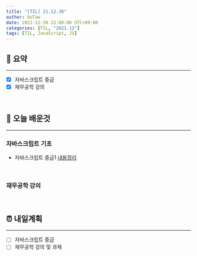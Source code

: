 ```yaml
---
title: "[TIL] 21.12.30"
author: 9uTae
date: 2021-12-30 22:00:00 UTC+09:00
categories: [TIL, "2021.12"]
tags: [TIL, JavaScript, JS]
---
```


## 🏁 요약

---

- [x] 자바스크립트 중급
- [x] 재무공학 강의

<br>

## 📑 오늘 배운것

---

### 자바스크립트 기초

- 자바스크립트 중급1 [내용정리](https://9utae.github.io/posts/77-intermediate-js)

<br>

### 재무공학 강의

<br>

## ⏰ 내일계획

---

- [ ] 자바스크립트 중급
- [ ] 재무공학 강의 및 과제

<br>